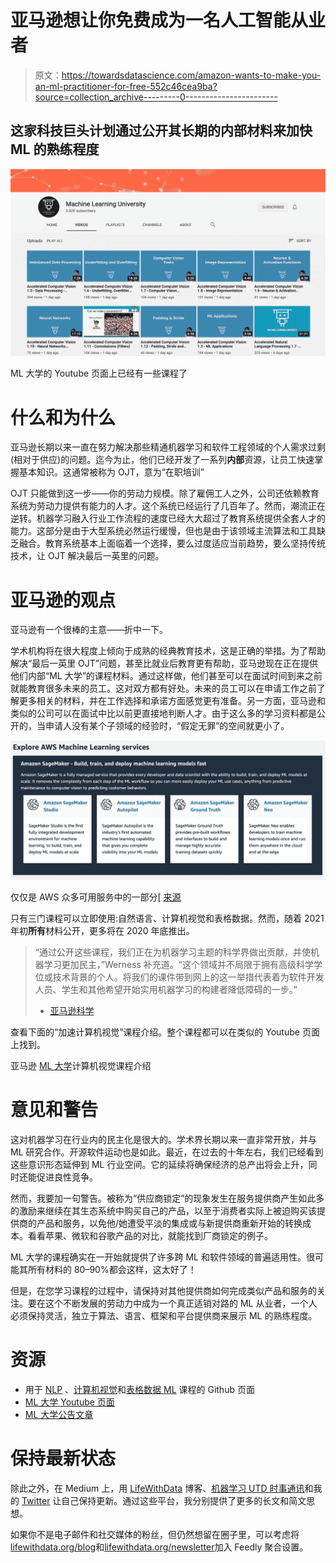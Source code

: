# 亚马逊想让你免费成为一名人工智能从业者

> 原文：<https://towardsdatascience.com/amazon-wants-to-make-you-an-ml-practitioner-for-free-552c46cea9ba?source=collection_archive---------0----------------------->

## 这家科技巨头计划通过公开其长期的内部材料来加快 ML 的熟练程度

![](img/597bd1491e7ddaac8a37b3723f4ee192.png)

ML 大学的 Youtube 页面上已经有一些课程了

# 什么和为什么

亚马逊长期以来一直在努力解决那些精通机器学习和软件工程领域的个人需求过剩(相对于供应)的问题。迄今为止，他们已经开发了一系列**内部**资源，让员工快速掌握基本知识。这通常被称为 OJT，意为“在职培训”

OJT 只能做到这一步——你的劳动力规模。除了雇佣工人之外，公司还依赖教育系统为劳动力提供有能力的人才。这个系统已经运行了几百年了。然而，潮流正在逆转。机器学习融入行业工作流程的速度已经大大超过了教育系统提供全套人才的能力。这部分是由于大型系统必然运行缓慢，但也是由于该领域主流算法和工具缺乏融合。教育系统基本上面临着一个选择，要么过度适应当前趋势，要么坚持传统技术，让 OJT 解决最后一英里的问题。

# 亚马逊的观点

亚马逊有一个很棒的主意——折中一下。

学术机构将在很大程度上倾向于成熟的经典教育技术，这是正确的举措。为了帮助解决“最后一英里 OJT”问题，甚至比就业后教育更有帮助，亚马逊现在正在提供他们内部“ML 大学”的课程材料。通过这样做，他们甚至可以在面试时间到来之前就能教育很多未来的员工。这对双方都有好处。未来的员工可以在申请工作之前了解更多相关的材料，并在工作选择和承诺方面感觉更有准备。另一方面，亚马逊和类似的公司可以在面试中比以前更直接地判断人才。由于这么多的学习资料都是公开的，当申请人没有某个子领域的经验时，“假定无罪”的空间就更小了。

![](img/5a40f817e8918afb498b90c9f4caeb92.png)

仅仅是 AWS 众多可用服务中的一部分[ [来源](https://aws.amazon.com/machine-learning/)

只有三门课程可以立即使用:自然语言、计算机视觉和表格数据。然而，随着 2021 年初**所有**材料公开，更多将在 2020 年底推出。

> “通过公开这些课程，我们正在为机器学习主题的科学界做出贡献，并使机器学习更加民主，”Werness 补充道。“这个领域并不局限于拥有高级科学学位或技术背景的个人。将我们的课件带到网上的这一举措代表着为软件开发人员、学生和其他希望开始实用机器学习的构建者降低障碍的一步。”
> - [亚马逊科学](https://www.amazon.science/latest-news/machine-learning-course-free-online-from-amazon-machine-learning-university?es_id=8aea00348c)

查看下面的“加速计算机视觉”课程介绍。整个课程都可以在类似的 Youtube 页面上找到。

亚马逊 [ML 大学](https://www.youtube.com/watch?v=mwNtbKh39SA&list=PL8P_Z6C4GcuU4knhhCouJujFZ2tTqU-Ta&index=2)计算机视觉课程介绍

# 意见和警告

这对机器学习在行业内的民主化是很大的。学术界长期以来一直非常开放，并与 ML 研究合作。开源软件运动也是如此。最近，在过去的十年左右，我们已经看到这些意识形态延伸到 ML 行业空间。它的延续将确保经济的总产出将会上升，同时还能促进良性竞争。

然而，我要加一句警告。被称为“供应商锁定”的现象发生在服务提供商产生如此多的激励来继续在其生态系统中购买自己的产品，以至于消费者实际上被迫购买该提供商的产品和服务，以免他/她遭受平淡的集成或与新提供商重新开始的转换成本。看看苹果、微软和谷歌产品的对比，就能找到厂商锁定的例子。

ML 大学的课程确实在一开始就提供了许多跨 ML 和软件领域的普遍适用性。很可能其所有材料的 80–90%都会这样，这太好了！

但是，在您学习课程的过程中，请保持对其他提供商如何完成类似产品和服务的关注。要在这个不断发展的劳动力中成为一个真正适销对路的 ML 从业者，一个人必须保持灵活，独立于算法、语言、框架和平台提供商来展示 ML 的熟练程度。

# 资源

*   用于 [NLP](https://github.com/aws-samples/aws-machine-learning-university-accelerated-nlp) 、[计算机视觉](https://github.com/aws-samples/aws-machine-learning-university-accelerated-cv)和[表格数据 ML](https://github.com/aws-samples/aws-machine-learning-university-accelerated-tab) 课程的 Github 页面
*   [ML 大学 Youtube 页面](https://www.youtube.com/watch?v=qpGGR9e1_Fo&list=PL8P_Z6C4GcuWfAq8Pt6PBYlck4OprHXsw&index=2)
*   [ML 大学公告文章](https://www.amazon.science/latest-news/machine-learning-course-free-online-from-amazon-machine-learning-university?es_id=8aea00348c)

# 保持最新状态

除此之外，在 Medium 上，用 [LifeWithData](https://lifewithdata.org/) 博客、[机器学习 UTD 时事通讯](http://eepurl.com/gOe01T)和我的 [Twitter](https://twitter.com/@anthonyagnone) 让自己保持更新。通过这些平台，我分别提供了更多的长文和简文思想。

如果你不是电子邮件和社交媒体的粉丝，但仍然想留在圈子里，可以考虑将[lifewithdata.org/blog](https://lifewithdata.org/blog)和[lifewithdata.org/newsletter](https://www.lifewithdata.org/newsletter)加入 Feedly 聚合设置。
